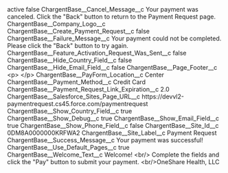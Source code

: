 <?xml version="1.0" encoding="UTF-8"?>
<CustomMetadata xmlns="http://soap.sforce.com/2006/04/metadata" xmlns:xsi="http://www.w3.org/2001/XMLSchema-instance" xmlns:xsd="http://www.w3.org/2001/XMLSchema">
    <label>active</label>
    <protected>false</protected>
    <values>
        <field>ChargentBase__Cancel_Message__c</field>
        <value xsi:type="xsd:string">Your payment was canceled. Click the &quot;Back&quot; button to return to the Payment Request page.</value>
    </values>
    <values>
        <field>ChargentBase__Company_Logo__c</field>
        <value xsi:nil="true"/>
    </values>
    <values>
        <field>ChargentBase__Create_Payment_Request__c</field>
        <value xsi:type="xsd:boolean">false</value>
    </values>
    <values>
        <field>ChargentBase__Failure_Message__c</field>
        <value xsi:type="xsd:string">Your payment could not be completed. Please click the &quot;Back&quot; button to try again.</value>
    </values>
    <values>
        <field>ChargentBase__Feature_Activation_Request_Was_Sent__c</field>
        <value xsi:type="xsd:boolean">false</value>
    </values>
    <values>
        <field>ChargentBase__Hide_Country_Field__c</field>
        <value xsi:type="xsd:boolean">false</value>
    </values>
    <values>
        <field>ChargentBase__Hide_Email_Field__c</field>
        <value xsi:type="xsd:boolean">false</value>
    </values>
    <values>
        <field>ChargentBase__Page_Footer__c</field>
        <value xsi:type="xsd:string">&lt;p&gt; &lt;/p&gt;</value>
    </values>
    <values>
        <field>ChargentBase__PayForm_Location__c</field>
        <value xsi:type="xsd:string">Center</value>
    </values>
    <values>
        <field>ChargentBase__Payment_Method__c</field>
        <value xsi:type="xsd:string">Credit Card</value>
    </values>
    <values>
        <field>ChargentBase__Payment_Request_Link_Expiration__c</field>
        <value xsi:type="xsd:double">2.0</value>
    </values>
    <values>
        <field>ChargentBase__Salesforce_Sites_Page_URL__c</field>
        <value xsi:type="xsd:string">https://devvl2-paymentrequest.cs45.force.com/paymentrequest</value>
    </values>
    <values>
        <field>ChargentBase__Show_Country_Field__c</field>
        <value xsi:type="xsd:boolean">true</value>
    </values>
    <values>
        <field>ChargentBase__Show_Debug__c</field>
        <value xsi:type="xsd:boolean">true</value>
    </values>
    <values>
        <field>ChargentBase__Show_Email_Field__c</field>
        <value xsi:type="xsd:boolean">true</value>
    </values>
    <values>
        <field>ChargentBase__Show_Phone_Field__c</field>
        <value xsi:type="xsd:boolean">false</value>
    </values>
    <values>
        <field>ChargentBase__Site_Id__c</field>
        <value xsi:type="xsd:string">0DM8A0000000KRFWA2</value>
    </values>
    <values>
        <field>ChargentBase__Site_Label__c</field>
        <value xsi:type="xsd:string">Payment Request</value>
    </values>
    <values>
        <field>ChargentBase__Success_Message__c</field>
        <value xsi:type="xsd:string">Your payment was successful!</value>
    </values>
    <values>
        <field>ChargentBase__Use_Default_Pages__c</field>
        <value xsi:type="xsd:boolean">true</value>
    </values>
    <values>
        <field>ChargentBase__Welcome_Text__c</field>
        <value xsi:type="xsd:string">Welcome! &lt;br/&gt; Complete the fields and click the &quot;Pay&quot; button to submit your payment. &lt;br/&gt;OneShare Health, LLC</value>
    </values>
</CustomMetadata>
